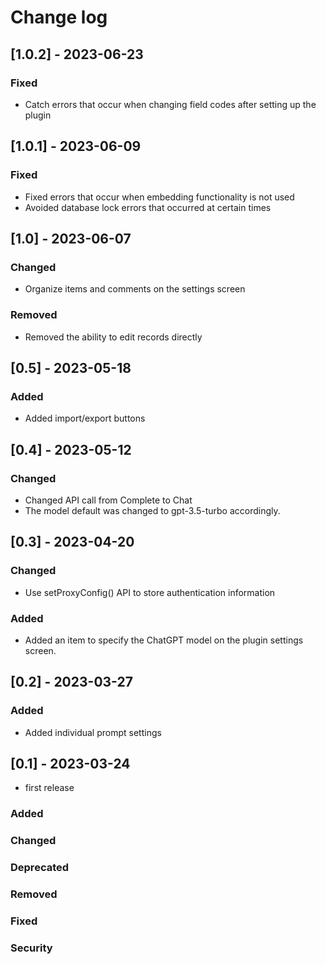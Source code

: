 
# Change log

## [1.0.2] - 2023-06-23
### Fixed
- Catch errors that occur when changing field codes after setting up the plugin

## [1.0.1] - 2023-06-09

### Fixed
- Fixed errors that occur when embedding functionality is not used
- Avoided database lock errors that occurred at certain times

## [1.0] - 2023-06-07
### Changed
- Organize items and comments on the settings screen

### Removed
- Removed the ability to edit records directly

## [0.5] - 2023-05-18
### Added
- Added import/export buttons

## [0.4] - 2023-05-12
### Changed
- Changed API call from Complete to Chat
- The model default was changed to gpt-3.5-turbo accordingly.

## [0.3] - 2023-04-20
### Changed
- Use setProxyConfig() API to store authentication information
### Added
- Added an item to specify the ChatGPT model on the plugin settings screen.

## [0.2] - 2023-03-27
### Added
- Added individual prompt settings

## [0.1] - 2023-03-24
- first release

### Added
### Changed
### Deprecated
### Removed
### Fixed
### Security
